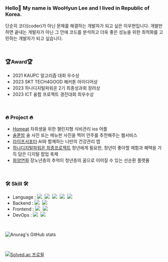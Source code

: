 
### Hello👋 My name is WooHyun Lee and I lived in Republic of Korea.
단순히 코더(coder)가 아닌 문제를 해결하는 개발자가 되고 싶은 이우현입니다.
개발만하면 끝내는 개발자가 아닌 그 안에 코드를 분석하고 더욱 좋은 성능을 위한 최적화를 고민하는 개발자가 되고 싶습니다.

<br>

### 🏆Award🏆
* 2021 KAUPC 알고리즘 대회 우수상
* 2023 SKT TECH4GOOD 해커톤 아이디어상
* 2023 하나디지털파워온 2기 최종성과회 장려상
* 2023 ICT 융합 프로젝트 경진대회 최우수상

<br>

### 🔥 Project 🔥
* [Homeat](https://tattered-point-611.notion.site/Homeat-7ac5ebe1d381445d99907f31f566fef3?pvs=4) 자취생을 위한 챌린지형 식비관리 ios 어플
* [술푼밤](https://tattered-point-611.notion.site/dde04ce33a064e5383ca0a854e87557e?pvs=4) 술 사진 또는 메뉴판 사진을 찍어 안주를 추천해주는 웹서비스
* [라이프서포터](https://tattered-point-611.notion.site/26ed5d6579e34f46a74933e2d80ff420?pvs=4) AI와 함께하는 나만의 건강관리 앱
* [하나디지털파워온 최종프로젝트](https://tattered-point-611.notion.site/0d2b143b673a4a53acc7a289df980d26?pvs=4) 청년에게 필요한, 청년이 좋아할 체험과 혜택을 가득 담은 디지털 팝업 축제
* [화양연화](https://tattered-point-611.notion.site/SKT-TECH4GOOD-4e0a07af2b604bfc88023448ed737628?pvs=4) 장노년층의 추억이 청년층의 꿈으로 이어질 수 있는 선순환 플랫폼

<br>

<h3>🛠 Skill 🛠</h3>

<ul>
    <li>Language :   
        <img src="https://img.shields.io/badge/Java-007396?style=flat-square&logo=Java&logoColor=white"/></a>&nbsp 
        <img src="https://img.shields.io/badge/kotlin-7F52FF?style=flat-square&logo=kotlin&logoColor=white"/></a>&nbsp 
        <img src="https://img.shields.io/badge/C++-00599C?style=flat-square&logo=C%2B%2B&logoColor=white"/></a>&nbsp 
        <img src="https://img.shields.io/badge/Python-3766AB?style=flat-square&logo=Python&logoColor=white"/></a>&nbsp 
        <img src="https://img.shields.io/badge/Javascript-ffb13b?style=flat-square&logo=javascript&logoColor=white"/></a>
  </li>
  <li> Backend : 
        <img src="https://img.shields.io/badge/SpringBoot-6DB33F?style=flat-square&logo=Spring&logoColor=white"/></a>&nbsp
        <img src="https://img.shields.io/badge/MySQL-2E538A?style=flat-square&logo=MySQL&logoColor=white"/></a>&nbsp
  </li>
  <li> Frontend : 
          <img src="https://img.shields.io/badge/Vue.js-4FC08D?style=flat-square&logo=Vue.js&logoColor=white"/></a>&nbsp
          <img src="https://img.shields.io/badge/Android Stuido-3DDC84?style=flat-square&logo=androidstudio&logoColor=white"/></a>&nbsp
          
  </li>
  <li> DevOps :
        <img src="https://img.shields.io/badge/AWS-white?style=flat-square&logo=Amazon AWS&logoColor=orange"/></a>&nbsp
        <img src="https://img.shields.io/badge/Github Actions-blue?style=flat-square&logo=Github Actions&logoColor=white"/></a>&nbsp  
  </li>
</ul>

<br>




![Anurag's GitHub stats](https://github-readme-stats.vercel.app/api?username=wooandrich&show_icons=true&theme=radical)

<br>


<!--
**wooandrich/wooandrich** is a ✨ _special_ ✨ repository because its `README.md` (this file) appears on your GitHub profile.

Here are some ideas to get you started:

- 🔭 I’m currently working on ...
- 🌱 I’m currently learning ...
- 👯 I’m looking to collaborate on ...
- 🤔 I’m looking for help with ...
- 💬 Ask me about ...
- 📫 How to reach me: ...
- 😄 Pronouns: ...
- ⚡ Fun fact: ...
-->
[![Solved.ac
프로필](http://mazassumnida.wtf/api/v2/generate_badge?boj=brard111)](https://solved.ac/brard111)




